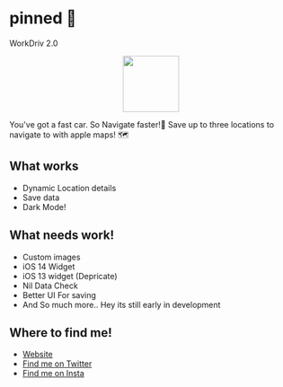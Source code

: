 # pinned 📍
WorkDriv 2.0
<p align="center">
  <img src="https://joeis.us/assets/img/pinnedIconRounded.png" width="100" >

You've got a fast car. So Navigate faster!🚗
Save up to three locations to navigate to with apple maps! 🗺
## What works

* Dynamic Location details
* Save data
* Dark Mode! 

## What needs work!
* Custom images
* iOS 14 Widget
* iOS 13 widget (Depricate)
* Nil Data Check 
* Better UI For saving
* And So much more.. Hey its still early in development

## Where to find me!
 * [Website](https://joeis.us)
 * [Find me on Twitter](twitter.com/64bitjoe)
 * [Find me on Insta](Instagram.com/64bitjoe)
 

</p>
